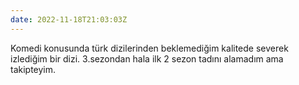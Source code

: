 ```yaml
---
date: 2022-11-18T21:03:03Z
---
```

Komedi konusunda türk dizilerinden beklemediğim kalitede severek izlediğim bir dizi. 3.sezondan hala ilk 2 sezon tadını alamadım ama takipteyim.